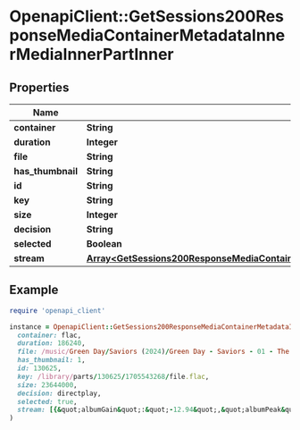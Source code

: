 # OpenapiClient::GetSessions200ResponseMediaContainerMetadataInnerMediaInnerPartInner

## Properties

| Name | Type | Description | Notes |
| ---- | ---- | ----------- | ----- |
| **container** | **String** |  | [optional] |
| **duration** | **Integer** |  | [optional] |
| **file** | **String** |  | [optional] |
| **has_thumbnail** | **String** |  | [optional] |
| **id** | **String** |  | [optional] |
| **key** | **String** |  | [optional] |
| **size** | **Integer** |  | [optional] |
| **decision** | **String** |  | [optional] |
| **selected** | **Boolean** |  | [optional] |
| **stream** | [**Array&lt;GetSessions200ResponseMediaContainerMetadataInnerMediaInnerPartInnerStreamInner&gt;**](GetSessions200ResponseMediaContainerMetadataInnerMediaInnerPartInnerStreamInner.md) |  | [optional] |

## Example

```ruby
require 'openapi_client'

instance = OpenapiClient::GetSessions200ResponseMediaContainerMetadataInnerMediaInnerPartInner.new(
  container: flac,
  duration: 186240,
  file: /music/Green Day/Saviors (2024)/Green Day - Saviors - 01 - The American Dream Is Killing Me.flac,
  has_thumbnail: 1,
  id: 130625,
  key: /library/parts/130625/1705543268/file.flac,
  size: 23644000,
  decision: directplay,
  selected: true,
  stream: [{&quot;albumGain&quot;:&quot;-12.94&quot;,&quot;albumPeak&quot;:&quot;1.000000&quot;,&quot;albumRange&quot;:&quot;4.751014&quot;,&quot;audioChannelLayout&quot;:&quot;stereo&quot;,&quot;bitDepth&quot;:16,&quot;bitrate&quot;:1014,&quot;channels&quot;:2,&quot;codec&quot;:&quot;flac&quot;,&quot;displayTitle&quot;:&quot;FLAC (Stereo)&quot;,&quot;extendedDisplayTitle&quot;:&quot;FLAC (Stereo)&quot;,&quot;gain&quot;:&quot;-12.94&quot;,&quot;id&quot;:&quot;352487&quot;,&quot;index&quot;:0,&quot;loudness&quot;:&quot;-5.94&quot;,&quot;lra&quot;:&quot;1.74&quot;,&quot;peak&quot;:&quot;1.000000&quot;,&quot;samplingRate&quot;:44100,&quot;selected&quot;:true,&quot;streamType&quot;:2,&quot;location&quot;:&quot;direct&quot;}]
)
```

